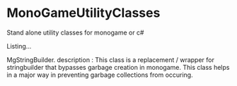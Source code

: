 # MonoGameUtilityClasses

Stand alone utility classes for monogame or c#

Listing...

MgStringBuilder.
description : 
This class is a replacement / wrapper for stringbuilder that bypasses garbage creation in monogame.
This class helps in a major way in preventing garbage collections from occuring.
